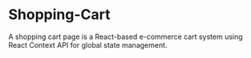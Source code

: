 # Shopping-Cart
A shopping cart page is a React-based e-commerce cart system using React Context API for global state management. 
